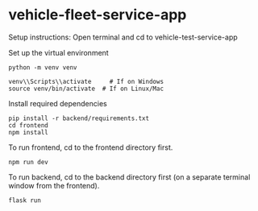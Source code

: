 # vehicle-fleet-service-app



Setup instructions: Open terminal and cd to vehicle-test-service-app



Set up the virtual environment

```
python -m venv venv

venv\\Scripts\\activate     # If on Windows
source venv/bin/activate  # If on Linux/Mac
```



Install required dependencies

```
pip install -r backend/requirements.txt
cd frontend
npm install
```

To run frontend, cd to the frontend directory first.
```
npm run dev
```

To run backend, cd to the backend directory first (on a separate terminal window from the frontend).
```
flask run
```
